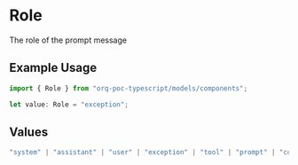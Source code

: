 # Role

The role of the prompt message

## Example Usage

```typescript
import { Role } from "orq-poc-typescript/models/components";

let value: Role = "exception";
```

## Values

```typescript
"system" | "assistant" | "user" | "exception" | "tool" | "prompt" | "correction" | "expected_output"
```